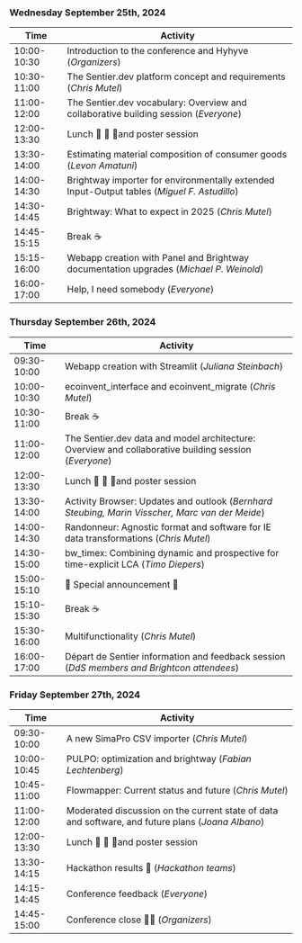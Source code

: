 ### Wednesday September 25th, 2024

| Time       | Activity                                                             |
|------------|----------------------------------------------------------------------|
| 10:00-10:30| Introduction to the conference and Hyhyve (*Organizers*)                        |
| 10:30-11:00| The Sentier.dev platform concept and requirements (*Chris Mutel*) |
| 11:00-12:00| The Sentier.dev vocabulary: Overview and collaborative building session (*Everyone*)|
| 12:00-13:30| Lunch 🍲 🥗 🥤and poster session                                              |
| 13:30-14:00| Estimating material composition of consumer goods (*Levon Amatuni*)   |
| 14:00-14:30| Brightway importer for environmentally extended Input-Output tables (*Miguel F. Astudillo*)|
| 14:30-14:45| Brightway: What to expect in 2025  (*Chris Mutel*) |
| 14:45-15:15| Break ☕️                                                             |
| 15:15-16:00| Webapp creation with Panel and Brightway documentation upgrades (*Michael P. Weinold*)               |
| 16:00-17:00| Help, I need somebody (*Everyone*)             |

### Thursday September 26th, 2024

| Time       | Activity                                                             |
|------------|----------------------------------------------------------------------|
| 09:30-10:00| Webapp creation with Streamlit (*Juliana Steinbach*)                 |
| 10:00-10:30| ecoinvent_interface and ecoinvent_migrate (*Chris Mutel*) |
| 10:30-11:00| Break ☕️                                                          |
| 11:00-12:00| The Sentier.dev data and model architecture: Overview and collaborative building session (*Everyone*)|
| 12:00-13:30| Lunch 🍲 🥗 🥤and poster session                                              |
| 13:30-14:00| Activity Browser: Updates and outlook (*Bernhard Steubing, Marin Visscher, Marc van der Meide*)|
| 14:00-14:30| Randonneur: Agnostic format and software for IE data transformations (*Chris Mutel*)|
| 14:30-15:00| bw_timex: Combining dynamic and prospective for time-explicit LCA (*Timo Diepers*) |
| 15:00-15:10| 📣 Special announcement 📣                               |
| 15:10-15:30| Break ☕️                                                            |
| 15:30-16:00| Multifunctionality (*Chris Mutel*)                                    |
| 16:00-17:00| Départ de Sentier information and feedback session (*DdS members and Brightcon attendees*)         |


### Friday September 27th, 2024

| Time       | Activity                                                             |
|------------|----------------------------------------------------------------------|
| 09:30-10:00| A new SimaPro CSV importer (*Chris Mutel*)                            |
| 10:00-10:45| PULPO: optimization and brightway (*Fabian Lechtenberg*)               |
| 10:45-11:00| Flowmapper: Current status and future (*Chris Mutel*)|
| 11:00-12:00| Moderated discussion on the current state of data and software, and future plans (*Joana Albano*) |
| 12:00-13:30| Lunch 🍲 🥗 🥤and poster session                                              |
| 13:30-14:15| Hackathon results 🏁 (*Hackathon teams*)                                |
| 14:15-14:45| Conference feedback (*Everyone*)                                     |
| 14:45-15:00| Conference close 🤜🤛 (*Organizers*)                                      |

